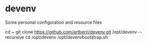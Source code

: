 # devenv

Some personal configuration and resource files

cd ~
git clone https://github.com/artberri/devenv.git /opt/devenv --recursive
cd /opt/devenv
/opt/devenvbootstrap.sh
